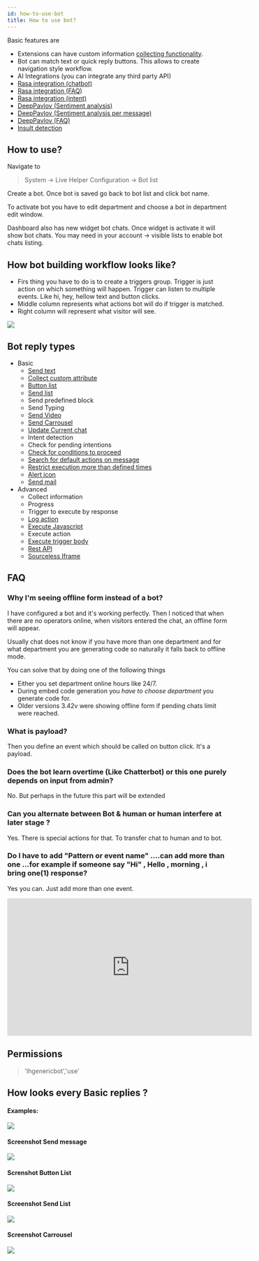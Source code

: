 ```yaml
---
id: how-to-use-bot
title: How to use bot?
---
```


Basic features are

* Extensions can have custom information [collecting functionality](bot/collecting-information.md).
* Bot can match text or quick reply buttons. This allows to create navigation style workflow.
* AI Integrations (you can integrate any third party API)
* [Rasa integration (chatbot)](bot/rasa-integration.md)
* [Rasa integration (FAQ)](bot/rasa-faq.md)
* [Rasa integration (intent)](bot/rasa-integration-intent.md)
* [DeepPavlov (Sentiment analysis)](bot/sentiment-analysis.md)
* [DeepPavlov (Sentiment analysis per message)](bot/sentiment-analysis-per-message.md)
* [DeepPavlov (FAQ)](bot/deeppavlov-faq.md)
* [Insult detection](https://github.com/LiveHelperChat/lhcinsult)

## How to use?

Navigate to 

> System -> Live Helper Configuration -> Bot list

Create a bot. Once bot is saved go back to bot list and click bot name.

To activate bot you have to edit department and choose a bot in department edit window.

Dashboard also has new widget bot chats. Once widget is activate it will show bot chats. You may need in your account -> visible lists to enable bot chats listing.



## How bot building workflow looks like?

* Firs thing you have to do is to create a triggers group. Trigger is just action on which something will happen. Trigger can listen to multiple events. Like hi, hey, hellow text and button clicks.
* Middle column represents what actions bot will do if trigger is matched.
* Right column will represent what visitor will see.

![](/img/bot/bot-building-workflow.png)

## Bot reply types

* Basic
    * [Send text](bot/text.md) 
    * [Collect custom attribute](bot/collecting-information.md)
    * [Button list](bot/button-list.md)
    * [Send list](bot/list.md)
    * Send predefined block
    * Send Typing
    * [Send Video](bot/video.md)
    * [Send Carrousel](bot/carousel.md)
    * [Update Current chat](bot/update-current-chat.md)
    * Intent detection
    * Check for pending intentions
    * [Check for conditions to proceed](bot/check-conditions.md)
    * [Search for default actions on message](bot/match-action.md)
    * [Restrict execution more than defined times](bot/restrict-execution-more-than-defined-times.md)
    * [Alert icon](bot/alert-icon.md)
    * [Send mail](bot/send-mail.md)
* Advanced
    * Collect information
    * Progress
    * Trigger to execute by response
    * [Log action](bot/log-action.md)
    * [Execute Javascript](bot/execute-javascript.md)
    * Execute action
    * [Execute trigger body](bot/trigger-body.md)
    * [Rest API](bot/rest-api.md)
    * [Sourceless Iframe](bot/iframe.md)
    
    
## FAQ

### Why I'm seeing offline form instead of a bot?

I have configured a bot and it's working perfectly. Then I noticed that when there are no operators online, when visitors entered the chat, an offline form will appear.

Usually chat does not know if you have more than one department and for what department you are generating code so naturally it falls back to offline mode.

You can solve that by doing one of the following things

* Either you set department online hours like 24/7.
* During embed code generation you *have to choose department* you generate code for.
* Older versions 3.42v were showing offline form if pending chats limit were reached.

### What is payload?

Then you define an event which should be called on button click. It's a payload.

### Does the bot learn overtime (Like Chatterbot) or this one purely depends on input from admin?

No. But perhaps in the future this part will be extended

### Can you alternate between Bot & human or human interfere at later stage ?

Yes. There is special actions for that. To transfer chat to human and to bot.

### Do I have to add "Pattern or event name" ....can add more than one ...for example if someone say "Hi" , Hello , morning , i bring one(1) response?

Yes you can. Just add more than one event.
 
<iframe allow="accelerometer; autoplay; encrypted-media; gyroscope; picture-in-picture" allowfullscreen="" height="315" frameborder="0" src="https://www.youtube.com/embed/Ibli7-HadYs" width="560"></iframe>

## Permissions

> 'lhgenericbot','use'

## How looks every Basic replies ?

#### Examples:
![](/img/bot/specials.gif)

#### Screenshot Send message 
![](/img/bot/send-message.png)

#### Screnshot Button List
![](/img/bot/button-list.png)

#### Screenshot Send List
![](/img/bot/send-list.png)

#### Screenshot Carrousel
![](/img/bot/carousel.png)
